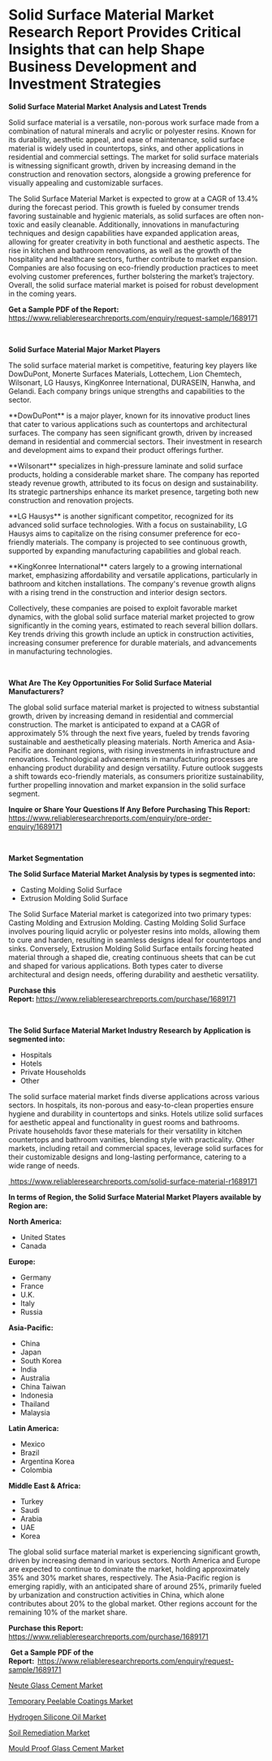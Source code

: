 <p><h1>Solid Surface Material Market Research Report Provides Critical Insights that can help Shape Business Development and Investment Strategies</h1></p><p><strong>Solid Surface Material Market Analysis and Latest Trends</strong></p>
<p><p>Solid surface material is a versatile, non-porous work surface made from a combination of natural minerals and acrylic or polyester resins. Known for its durability, aesthetic appeal, and ease of maintenance, solid surface material is widely used in countertops, sinks, and other applications in residential and commercial settings. The market for solid surface materials is witnessing significant growth, driven by increasing demand in the construction and renovation sectors, alongside a growing preference for visually appealing and customizable surfaces.</p><p>The Solid Surface Material Market is expected to grow at a CAGR of 13.4% during the forecast period. This growth is fueled by consumer trends favoring sustainable and hygienic materials, as solid surfaces are often non-toxic and easily cleanable. Additionally, innovations in manufacturing techniques and design capabilities have expanded application areas, allowing for greater creativity in both functional and aesthetic aspects. The rise in kitchen and bathroom renovations, as well as the growth of the hospitality and healthcare sectors, further contribute to market expansion. Companies are also focusing on eco-friendly production practices to meet evolving customer preferences, further bolstering the market’s trajectory. Overall, the solid surface material market is poised for robust development in the coming years.</p></p>
<p><strong>Get a Sample PDF of the Report:&nbsp;</strong> <a href="https://www.reliableresearchreports.com/enquiry/request-sample/1689171?utm_campaign=33&utm_medium=2&utm_source=Github&utm_content=ia&utm_term=26032025&utm_id=solid-surface-material">https://www.reliableresearchreports.com/enquiry/request-sample/1689171</a></p>
<p>&nbsp;</p>
<p><strong>Solid Surface Material Major Market Players</strong></p>
<p><p>The solid surface material market is competitive, featuring key players like DowDuPont, Monerte Surfaces Materials, Lottechem, Lion Chemtech, Wilsonart, LG Hausys, KingKonree International, DURASEIN, Hanwha, and Gelandi. Each company brings unique strengths and capabilities to the sector.</p><p>**DowDuPont** is a major player, known for its innovative product lines that cater to various applications such as countertops and architectural surfaces. The company has seen significant growth, driven by increased demand in residential and commercial sectors. Their investment in research and development aims to expand their product offerings further.</p><p>**Wilsonart** specializes in high-pressure laminate and solid surface products, holding a considerable market share. The company has reported steady revenue growth, attributed to its focus on design and sustainability. Its strategic partnerships enhance its market presence, targeting both new construction and renovation projects.</p><p>**LG Hausys** is another significant competitor, recognized for its advanced solid surface technologies. With a focus on sustainability, LG Hausys aims to capitalize on the rising consumer preference for eco-friendly materials. The company is projected to see continuous growth, supported by expanding manufacturing capabilities and global reach.</p><p>**KingKonree International** caters largely to a growing international market, emphasizing affordability and versatile applications, particularly in bathroom and kitchen installations. The company's revenue growth aligns with a rising trend in the construction and interior design sectors.</p><p>Collectively, these companies are poised to exploit favorable market dynamics, with the global solid surface material market projected to grow significantly in the coming years, estimated to reach several billion dollars. Key trends driving this growth include an uptick in construction activities, increasing consumer preference for durable materials, and advancements in manufacturing technologies.</p></p>
<p>&nbsp;</p>
<p><strong>What Are The Key Opportunities For Solid Surface Material Manufacturers?</strong></p>
<p><p>The global solid surface material market is projected to witness substantial growth, driven by increasing demand in residential and commercial construction. The market is anticipated to expand at a CAGR of approximately 5% through the next five years, fueled by trends favoring sustainable and aesthetically pleasing materials. North America and Asia-Pacific are dominant regions, with rising investments in infrastructure and renovations. Technological advancements in manufacturing processes are enhancing product durability and design versatility. Future outlook suggests a shift towards eco-friendly materials, as consumers prioritize sustainability, further propelling innovation and market expansion in the solid surface segment.</p></p>
<p><strong>Inquire or Share Your Questions If Any Before Purchasing This Report:</strong> <a href="https://www.reliableresearchreports.com/enquiry/pre-order-enquiry/1689171?utm_campaign=33&utm_medium=2&utm_source=Github&utm_content=ia&utm_term=26032025&utm_id=solid-surface-material">https://www.reliableresearchreports.com/enquiry/pre-order-enquiry/1689171</a></p>
<p>&nbsp;</p>
<p><strong>Market Segmentation</strong></p>
<p><strong>The Solid Surface Material Market Analysis by types is segmented into:</strong></p>
<p><ul><li>Casting Molding Solid Surface</li><li>Extrusion Molding Solid Surface</li></ul></p>
<p><p>The Solid Surface Material market is categorized into two primary types: Casting Molding and Extrusion Molding. Casting Molding Solid Surface involves pouring liquid acrylic or polyester resins into molds, allowing them to cure and harden, resulting in seamless designs ideal for countertops and sinks. Conversely, Extrusion Molding Solid Surface entails forcing heated material through a shaped die, creating continuous sheets that can be cut and shaped for various applications. Both types cater to diverse architectural and design needs, offering durability and aesthetic versatility.</p></p>
<p><strong>Purchase this Report:&nbsp;</strong><a href="https://www.reliableresearchreports.com/purchase/1689171?utm_campaign=33&utm_medium=2&utm_source=Github&utm_content=ia&utm_term=26032025&utm_id=solid-surface-material">https://www.reliableresearchreports.com/purchase/1689171</a></p>
<p>&nbsp;</p>
<p><strong>The Solid Surface Material Market Industry Research by Application is segmented into:</strong></p>
<p><ul><li>Hospitals</li><li>Hotels</li><li>Private Households</li><li>Other</li></ul></p>
<p><p>The solid surface material market finds diverse applications across various sectors. In hospitals, its non-porous and easy-to-clean properties ensure hygiene and durability in countertops and sinks. Hotels utilize solid surfaces for aesthetic appeal and functionality in guest rooms and bathrooms. Private households favor these materials for their versatility in kitchen countertops and bathroom vanities, blending style with practicality. Other markets, including retail and commercial spaces, leverage solid surfaces for their customizable designs and long-lasting performance, catering to a wide range of needs.</p></p>
<p><a href="https://www.reliableresearchreports.com/solid-surface-material-r1689171?utm_campaign=33&utm_medium=2&utm_source=Github&utm_content=ia&utm_term=26032025&utm_id=solid-surface-material">&nbsp;https://www.reliableresearchreports.com/solid-surface-material-r1689171</a></p>
<p><strong>In terms of Region, the Solid Surface Material Market Players available by Region are:</strong></p>
<p>
    <p> <strong> North America: </strong>
        <ul>
            <li>United States</li>
            <li>Canada</li>
        </ul>
        </p> 
    <p> <strong> Europe: </strong>
        <ul>
            <li>Germany</li>
            <li>France</li>
            <li>U.K.</li>
            <li>Italy</li>
            <li>Russia</li>
        </ul>
        </p> 
    <p> <strong> Asia-Pacific: </strong>
        <ul>
            <li>China</li>
            <li>Japan</li>
            <li>South Korea</li>
            <li>India</li>
            <li>Australia</li>
            <li>China Taiwan</li>
            <li>Indonesia</li>
            <li>Thailand</li>
            <li>Malaysia</li>
        </ul>
        </p> 
    <p> <strong> Latin America: </strong>
        <ul>
            <li>Mexico</li>
            <li>Brazil</li>
            <li>Argentina Korea</li>
            <li>Colombia</li>
        </ul>
        </p> 
    <p> <strong> Middle East & Africa: </strong>
        <ul>
            <li>Turkey</li>
            <li>Saudi</li>
            <li>Arabia</li>
            <li>UAE</li>
            <li>Korea</li>
        </ul>
    </p>
    </p>
<p><p>The global solid surface material market is experiencing significant growth, driven by increasing demand in various sectors. North America and Europe are expected to continue to dominate the market, holding approximately 35% and 30% market shares, respectively. The Asia-Pacific region is emerging rapidly, with an anticipated share of around 25%, primarily fueled by urbanization and construction activities in China, which alone contributes about 20% to the global market. Other regions account for the remaining 10% of the market share.</p></p>
<p><strong>Purchase this Report: </strong><a href="https://www.reliableresearchreports.com/purchase/1689171?utm_campaign=33&utm_medium=2&utm_source=Github&utm_content=ia&utm_term=26032025&utm_id=solid-surface-material">https://www.reliableresearchreports.com/purchase/1689171</a></p>
<p>&nbsp;<strong>Get a Sample PDF of the Report:&nbsp;&nbsp;</strong><a href="https://www.reliableresearchreports.com/enquiry/request-sample/1689171?utm_campaign=33&utm_medium=2&utm_source=Github&utm_content=ia&utm_term=26032025&utm_id=solid-surface-material">https://www.reliableresearchreports.com/enquiry/request-sample/1689171</a></p>
<p><strong></strong></p>
<p><p><a href="https://github.com/fabinbuddygc/Market-Research-Report-List-1/blob/main/neute-glass-cement-market.md?utm_campaign=33&utm_medium=2&utm_source=Github&utm_content=ia&utm_term=26032025&utm_id=solid-surface-material">Neute Glass Cement Market</a></p><p><a href="https://github.com/hadshpinay/Market-Research-Report-List-1/blob/main/temporary-peelable-coatings-market.md?utm_campaign=33&utm_medium=2&utm_source=Github&utm_content=ia&utm_term=26032025&utm_id=solid-surface-material">Temporary Peelable Coatings Market</a></p><p><a href="https://github.com/stohllaackdw/Market-Research-Report-List-1/blob/main/hydrogen-silicone-oil-market.md?utm_campaign=33&utm_medium=2&utm_source=Github&utm_content=ia&utm_term=26032025&utm_id=solid-surface-material">Hydrogen Silicone Oil Market</a></p><p><a href="https://github.com/catlowdarcys/Market-Research-Report-List-1/blob/main/soil-remediation-market.md?utm_campaign=33&utm_medium=2&utm_source=Github&utm_content=ia&utm_term=26032025&utm_id=solid-surface-material">Soil Remediation Market</a></p><p><a href="https://github.com/ridchycarlas/Market-Research-Report-List-1/blob/main/mould-proof-glass-cement-market.md?utm_campaign=33&utm_medium=2&utm_source=Github&utm_content=ia&utm_term=26032025&utm_id=solid-surface-material">Mould Proof Glass Cement Market</a></p></p>